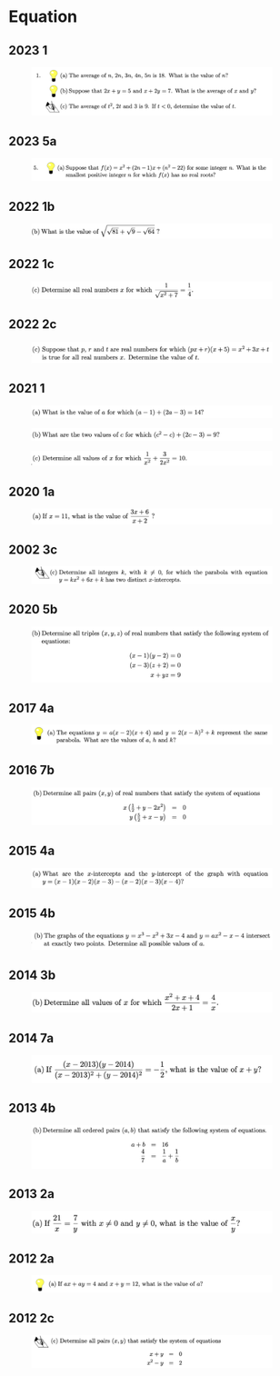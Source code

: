 # Equation

## 2023 1

<figure><img src="../.gitbook/assets/截屏2023-06-16 下午4.59.29.png" alt=""><figcaption></figcaption></figure>

## 2023 5a

<figure><img src="../.gitbook/assets/截屏2023-06-16 下午4.43.12.png" alt=""><figcaption></figcaption></figure>

## 2022 1b

<figure><img src="../.gitbook/assets/截屏2022-11-18 上午10.13.20.png" alt=""><figcaption></figcaption></figure>

## 2022 1c

<figure><img src="../.gitbook/assets/截屏2022-11-18 上午10.13.37.png" alt=""><figcaption></figcaption></figure>

## 2022 2c

<figure><img src="../.gitbook/assets/截屏2022-11-18 上午10.16.42.png" alt=""><figcaption></figcaption></figure>

## 2021 1

<figure><img src="../.gitbook/assets/截屏2022-11-18 上午10.29.31.png" alt=""><figcaption></figcaption></figure>

<figure><img src="../.gitbook/assets/截屏2022-11-18 上午10.29.40.png" alt=""><figcaption></figcaption></figure>

<figure><img src="../.gitbook/assets/截屏2022-11-18 上午10.30.01.png" alt=""><figcaption></figcaption></figure>



## 2020 1a

<figure><img src="../.gitbook/assets/截屏2022-11-18 上午11.11.49.png" alt=""><figcaption></figcaption></figure>

## 2002 3c

<figure><img src="../.gitbook/assets/截屏2022-11-18 上午11.22.27.png" alt=""><figcaption></figcaption></figure>

## 2020 5b

<figure><img src="../.gitbook/assets/截屏2022-11-18 上午11.25.30.png" alt=""><figcaption></figcaption></figure>

## 2017 4a

<figure><img src="../.gitbook/assets/截屏2022-11-21 下午8.40.10.png" alt=""><figcaption></figcaption></figure>

## 2016 7b

<figure><img src="../.gitbook/assets/截屏2022-11-21 下午9.14.40.png" alt=""><figcaption></figcaption></figure>

## 2015 4a

<figure><img src="../.gitbook/assets/截屏2022-11-21 下午10.01.48.png" alt=""><figcaption></figcaption></figure>

## 2015 4b

<figure><img src="../.gitbook/assets/截屏2022-11-21 下午10.02.02 (1).png" alt=""><figcaption></figcaption></figure>

## 2014 3b

<figure><img src="../.gitbook/assets/截屏2022-12-15 下午1.14.44.png" alt=""><figcaption></figcaption></figure>

## 2014 7a

<figure><img src="../.gitbook/assets/截屏2022-12-15 上午10.16.37.png" alt=""><figcaption></figcaption></figure>

## 2013 4b

<figure><img src="../.gitbook/assets/截屏2022-12-28 下午9.54.42.png" alt=""><figcaption></figcaption></figure>

## 2013 2a

<figure><img src="../.gitbook/assets/截屏2022-12-28 下午10.05.07.png" alt=""><figcaption></figcaption></figure>

## 2012 2a

<figure><img src="../.gitbook/assets/截屏2023-12-05 下午3.05.08.png" alt=""><figcaption></figcaption></figure>

## 2012 2c

<figure><img src="../.gitbook/assets/截屏2023-12-05 下午3.01.03.png" alt=""><figcaption></figcaption></figure>
